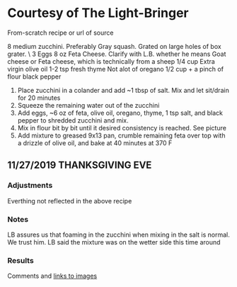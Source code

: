 # Courtesy of The Light-Bringer
From-scratch recipe or url of source

8 medium zucchini. Preferably Gray squash. Grated on large holes of box grater. \\
3 Eggs
8 oz Feta Cheese. Clarify with L.B. whether he means Goat cheese or Feta cheese, which is technically from a sheep
1/4 cup Extra virgin olive oil
1-2 tsp fresh thyme
Not alot of oregano
1/2 cup + a pinch of flour
black pepper
1. Place zucchini in a colander and add ~1 tbsp of salt. Mix and let sit/drain for 20 minutes
2. Squeeze the remaining water out of the zucchini
3. Add eggs, ~6 oz of feta, olive oil, oregano, thyme, 1 tsp salt, and black pepper to shredded zucchini and mix. 
4. Mix in flour bit by bit until it desired consistency is reached. See picture
5. Add mixture to greased 9x13 pan, crumble remaining feta over top with a drizzle of olive oil, and bake at 40 minutes at 370 F
## 11/27/2019 THANKSGIVING EVE
### Adjustments

Everthing not reflected in the above recipe 
### Notes

LB assures us that foaming in the zucchini when mixing in the salt is normal. We trust him.
LB said the mixture was on the wetter side this time around
### Results

Comments and [links to images](Images/food.png)


